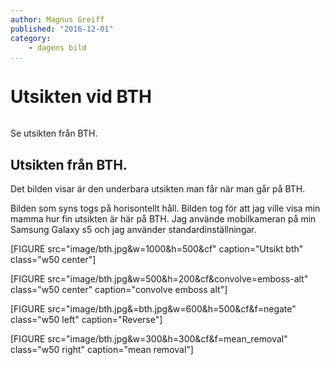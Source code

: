 ```yaml
---
author: Magnus Greiff
published: "2016-12-01"
category:
    - dagens bild
...
```

Utsikten vid BTH
==================================

<figure class="figure right">
<a href="image/bth.jpg"><img src="image/bth.jpg?w=200&h=150&a=0,20,20,50&cf" alt=""/></a>

</figure>

Se utsikten från BTH.


<!--more-->


Utsikten från BTH.
-------------------------


Det bilden visar är den underbara utsikten man får när man går på BTH.
    
Bilden som syns togs på horisontellt håll. Bilden tog för att jag ville visa min mamma hur fin utsikten är här på BTH. 
Jag använde mobilkameran på min Samsung Galaxy s5 och jag använder standardinställningar.


[FIGURE src="image/bth.jpg&w=1000&h=500&cf" caption="Utsikt bth" class="w50 center"]

[FIGURE src="image/bth.jpg&w=500&h=200&cf&convolve=emboss-alt" class="w50 center" caption="convolve emboss alt"]

[FIGURE src="image/bth.jpg&=bth.jpg&w=600&h=500&cf&f=negate" class="w50 left" caption="Reverse"]

[FIGURE src="image/bth.jpg&w=300&h=300&cf&f=mean_removal" class="w50 right" caption="mean removal"]